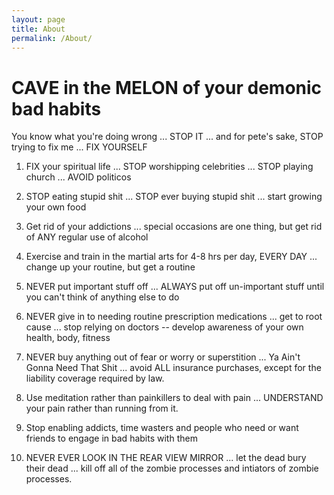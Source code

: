 ```yaml
---
layout: page
title: About
permalink: /About/
---
```


# CAVE in the MELON of your demonic bad habits

You know what you're doing wrong ... STOP IT ... and for pete's sake, STOP trying to fix me ... FIX YOURSELF

1) FIX your spiritual life ... STOP worshipping celebrities ... STOP playing church ... AVOID politicos

2) STOP eating stupid shit ... STOP ever buying stupid shit ... start growing your own food

3) Get rid of your addictions ... special occasions are one thing, but get rid of ANY regular use of alcohol

4) Exercise and train in the martial arts for 4-8 hrs per day, EVERY DAY ... change up your routine, but get a routine

5) NEVER put important stuff off ... ALWAYS put off un-important stuff until you can't think of anything else to do

6) NEVER give in to needing routine prescription medications ... get to root cause ... stop relying on doctors -- develop awareness of your own health, body, fitness

7) NEVER buy anything out of fear or worry or superstition ... Ya Ain't Gonna Need That Shit ... avoid ALL insurance purchases, except for the liability coverage required by law.

8) Use meditation rather than painkillers to deal with pain ... UNDERSTAND your pain rather than running from it.

9) Stop enabling addicts, time wasters and people who need or want friends to engage in bad habits with them

10) NEVER EVER LOOK IN THE REAR VIEW MIRROR ... let the dead bury their dead ... kill off all of the zombie processes and intiators of zombie processes.

